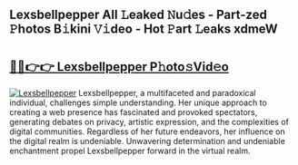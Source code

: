 ## Lexsbellpepper All 𝙻eaked 𝙽u𝚍es - Part-zed 𝙿hotos B𝚒kini 𝚅𝚒deo - Hot 𝙿art 𝙻eaks xdmeW

# <h2><a href="http://ld0ruco.urlbe.top/?page=Lexsbellpepper">🔗🔗👉👉 Lexsbellpepper P𝚑oto𝚜Vid𝚎o</a></h2>

[![Lexsbellpepper](https://i.imgur.com/eBuTRDB.gif)](http://ld0ruco.urlbe.top/?page=Lexsbellpepper)
Lexsbellpepper, a multifaceted and paradoxical individual, challenges simple understanding. Her unique approach to creating a web presence has fascinated and provoked spectators, generating debates on privacy, artistic expression, and the complexities of digital communities. Regardless of her future endeavors, her influence on the digital realm is undeniable. Unwavering determination and undeniable enchantment propel Lexsbellpepper forward in the virtual realm.

